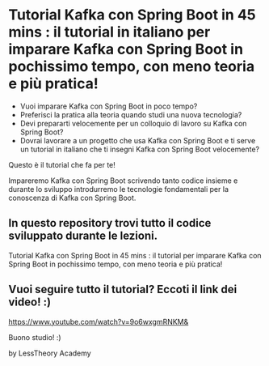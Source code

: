 # Tutorial Kafka con Spring Boot in 45 mins : il tutorial in italiano per imparare Kafka con Spring Boot in pochissimo tempo, con meno teoria e più pratica! 

- Vuoi imparare Kafka con Spring Boot in poco tempo? 
- Preferisci la pratica alla teoria quando studi una nuova tecnologia?
- Devi prepararti velocemente per un colloquio di lavoro su Kafka con Spring Boot? 
- Dovrai lavorare a un progetto che usa Kafka con Spring Boot e ti serve un tutorial in italiano che ti insegni Kafka con Spring Boot velocemente?

Questo è il tutorial che fa per te!

Impareremo Kafka con Spring Boot scrivendo tanto codice insieme e durante lo sviluppo introdurremo le tecnologie fondamentali per la conoscenza di Kafka con Spring Boot.

## In questo repository trovi tutto il codice sviluppato durante le lezioni.

Tutorial Kafka con Spring Boot in 45 mins : il tutorial per imparare Kafka con Spring Boot in pochissimo tempo, con meno teoria e più pratica! 

## Vuoi seguire tutto il tutorial? Eccoti il link dei video! :) 
https://www.youtube.com/watch?v=9o6wxgmRNKM&

Buono studio! :)

by LessTheory Academy
